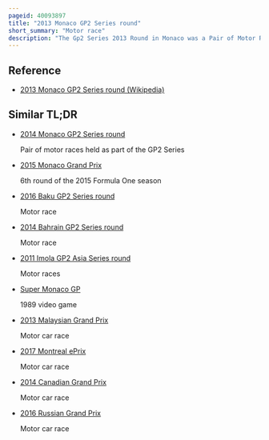 ```yaml
---
pageid: 40093897
title: "2013 Monaco GP2 Series round"
short_summary: "Motor race"
description: "The Gp2 Series 2013 Round in Monaco was a Pair of Motor Races held as Part of the gp2 Series on may 24 and 25 2013 in monaco Circuit de monaco monte Carlo. It was the fourth Round of the Gp2 Series 2013 and was run as a Support to the 2013 Monaco grand Prix. The first Race, a 42-lap Feature Event, was won by russian Time Driver Sam Bird who started from third Position. Kevin Ceccon finished Second for the Trident racing Team and arden international Driver Mitch Evans took third. Stefano Coletti of the Rapax Team won the shorter 30-lap Sprint Race from Mp Motorsport's adrian Quaife-Hobbs in second and Evans third."
---
```


## Reference

- [2013 Monaco GP2 Series round (Wikipedia)](https://en.wikipedia.org/?curid=40093897)

## Similar TL;DR

- [2014 Monaco GP2 Series round](/tldr/en/2014-monaco-gp2-series-round)

  Pair of motor races held as part of the GP2 Series

- [2015 Monaco Grand Prix](/tldr/en/2015-monaco-grand-prix)

  6th round of the 2015 Formula One season

- [2016 Baku GP2 Series round](/tldr/en/2016-baku-gp2-series-round)

  Motor race

- [2014 Bahrain GP2 Series round](/tldr/en/2014-bahrain-gp2-series-round)

  Motor race

- [2011 Imola GP2 Asia Series round](/tldr/en/2011-imola-gp2-asia-series-round)

  Motor races

- [Super Monaco GP](/tldr/en/super-monaco-gp)

  1989 video game

- [2013 Malaysian Grand Prix](/tldr/en/2013-malaysian-grand-prix)

  Motor car race

- [2017 Montreal ePrix](/tldr/en/2017-montreal-eprix)

  Motor car race

- [2014 Canadian Grand Prix](/tldr/en/2014-canadian-grand-prix)

  Motor car race

- [2016 Russian Grand Prix](/tldr/en/2016-russian-grand-prix)

  Motor car race
